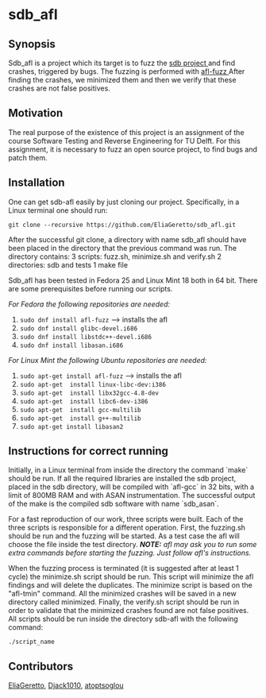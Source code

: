 # sdb_afl
<b><h2>Synopsis</h2></b>

Sdb_afl is a project which its target is to fuzz the <a href="https://github.com/radare/sdb">sdb project </a> and find crashes,
triggered by bugs. The fuzzing is performed with <a href="http://lcamtuf.coredump.cx/afl">afl-fuzz </a> After finding the crashes, we minimized them and
then we verify that these crashes are not false positives.

<b><h2>Motivation</h2></b>

The real purpose of the existence of this project is an assignment of the course
Software Testing and Reverse Engineering for TU Delft. For this assignment, it
is necessary to fuzz an open source project, to find bugs and patch them.

<b><h2>Installation</h2></b>

One can get sdb-afl easily by just cloning our project. Specifically, in a Linux
terminal one should run:

`git clone --recursive https://github.com/EliaGeretto/sdb_afl.git`

<p>After the successful git clone, a directory with name sdb_afl should have been
placed in the directory that the previous command was run. The directory contains:
3 scripts: fuzz.sh, minimize.sh and verify.sh
2 directories: sdb and tests
1 make file

Sdb_afl has been tested in Fedora 25 and Linux Mint 18 both in 64 bit. There are
some prerequisites before running our scripts.

<i>For Fedora the following repositories are needed: </i>

1) `sudo dnf install afl-fuzz` --> installs the afl
2) `sudo dnf install glibc-devel.i686`
3) `sudo dnf install libstdc++-devel.i686`
4) `sudo dnf install libasan.i686`

<i>For Linux Mint the following Ubuntu repositories are needed:</i>

1) `sudo apt-get install afl-fuzz`  --> installs the afl
2) `sudo apt-get  install linux-libc-dev:i386`
3) `sudo apt-get  install libx32gcc-4.8-dev`
4) `sudo apt-get  install libc6-dev-i386`
5) `sudo apt-get  install gcc-multilib`
6) `sudo apt-get  install g++-multilib`
7) `sudo apt-get install libasan2`


<b><h2>Instructions for correct running</h2></b>

<p>Initially, in a Linux terminal from inside the directory the command `make` should
be run. If all the required libraries are installed the sdb project, placed in
the sdb directory, will be compiled with `afl-gcc` in 32 bits, with a limit of
800MB RAM and with ASAN instrumentation. The successful output of the make is
the compiled sdb software with name `sdb_asan`.

<p>For a fast reproduction of our work, three scripts were built. Each of the three
scripts is responsible for a different operation. First, the fuzzing.sh should
be run and the fuzzing will be started. As a test case the afl will choose the
file inside the test directory.
<i><b>NOTE:</b> afl may ask you to run some extra commands before starting the fuzzing. Just follow afl's instructions.</i>
<p>When the fuzzing process is terminated (it is suggested after at least 1 cycle)
the minimize.sh script should be run. This script will minimize the afl findings
and will delete the duplicates. The minimize script is based on the "afl-tmin"
command. All the minimized crashes will be saved in a new directory called
minimized. Finally, the verify.sh script should be run in order to validate that
the minimized crashes found are not false positives. All scripts should be run
inside the directory sdb-afl with the following command:

`./script_name`

<b><h2>Contributors</h2></b>

<a href="https://github.com/EliaGeretto">EliaGeretto</a>, <a href="https://github.com/Djack1010">Djack1010</a>, <a href="https://github.com/atoptsoglou">atoptsoglou</a>

